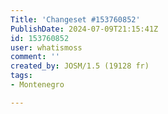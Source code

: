 ```yaml
---
Title: 'Changeset #153760852'
PublishDate: 2024-07-09T21:15:41Z
id: 153760852
user: whatismoss
comment: ''
created_by: JOSM/1.5 (19128 fr)
tags:
- Montenegro

---
```

